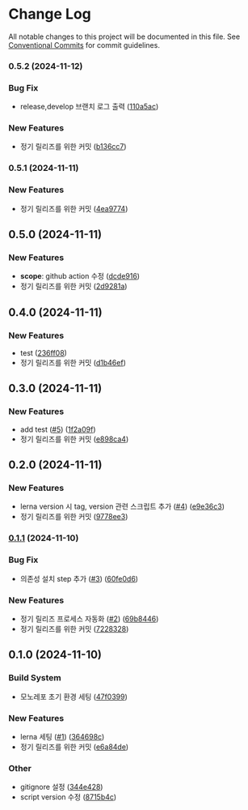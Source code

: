# Change Log

All notable changes to this project will be documented in this file.
See [Conventional Commits](https://conventionalcommits.org) for commit guidelines.

### 0.5.2 (2024-11-12)

### Bug Fix

- release,develop 브랜치 로그 출력 ([110a5ac](https://github.com/ellen-lee-goorm/monorepo-test/commit/110a5ac18c6e37ad95bf48eb6fa4f0e7ad8eeaa4))

### New Features

- 정기 릴리즈를 위한 커밋 ([b136cc7](https://github.com/ellen-lee-goorm/monorepo-test/commit/b136cc741d05360be91b318bd61c160bcec78d2c))

### 0.5.1 (2024-11-11)

### New Features

- 정기 릴리즈를 위한 커밋 ([4ea9774](https://github.com/ellen-lee-goorm/monorepo-test/commit/4ea97748d588022cc851d65e3977da22070b8d0e))

## 0.5.0 (2024-11-11)

### New Features

- **scope**: github action 수정 ([dcde916](https://github.com/ellen-lee-goorm/monorepo-test/commit/dcde916016abdf0d39dba53960bc73ff69b9814e))
- 정기 릴리즈를 위한 커밋 ([2d9281a](https://github.com/ellen-lee-goorm/monorepo-test/commit/2d9281a9e93cd5d6b1543859577e55b2cf3a0fc1))

## 0.4.0 (2024-11-11)

### New Features

- test ([236ff08](https://github.com/ellen-lee-goorm/monorepo-test/commit/236ff08806bd8e3687b85553f154fa7522e69c1a))
- 정기 릴리즈를 위한 커밋 ([d1b46ef](https://github.com/ellen-lee-goorm/monorepo-test/commit/d1b46ef6dc96a4b1cce2c643808d942b60fb7037))

## 0.3.0 (2024-11-11)

### New Features

- add test ([#5](https://github.com/ellen-lee-goorm/monorepo-test/issues/5)) ([1f2a09f](https://github.com/ellen-lee-goorm/monorepo-test/commit/1f2a09fda106fe46008aa86f7cf257c71c927a1f))
- 정기 릴리즈를 위한 커밋 ([e898ca4](https://github.com/ellen-lee-goorm/monorepo-test/commit/e898ca435efa3ec7dbd3d468b22835f12e5feba6))

## 0.2.0 (2024-11-11)

### New Features

- lerna version 시 tag, version 관련 스크립트 추가 ([#4](https://github.com/ellen-lee-goorm/monorepo-test/issues/4)) ([e9e36c3](https://github.com/ellen-lee-goorm/monorepo-test/commit/e9e36c3af0e2ba629b4657cf5fd976f9ce2cb6d3))
- 정기 릴리즈를 위한 커밋 ([9778ee3](https://github.com/ellen-lee-goorm/monorepo-test/commit/9778ee35fb5072017a11d0867c587023327604fd))

### [0.1.1](https://github.com/ellen-lee-goorm/monorepo-test/compare/v0.1.0...v0.1.1) (2024-11-10)

### Bug Fix

- 의존성 설치 step 추가 ([#3](https://github.com/ellen-lee-goorm/monorepo-test/issues/3)) ([60fe0d6](https://github.com/ellen-lee-goorm/monorepo-test/commit/60fe0d6428dd0f0f9df34d0499613b0a426b6542))

### New Features

- 정기 릴리즈 프로세스 자동화 ([#2](https://github.com/ellen-lee-goorm/monorepo-test/issues/2)) ([69b8446](https://github.com/ellen-lee-goorm/monorepo-test/commit/69b84464cdc6343803fa67bf94fb67f8577f567a))
- 정기 릴리즈를 위한 커밋 ([7228328](https://github.com/ellen-lee-goorm/monorepo-test/commit/72283280cb92d937ccea84ccac4d9e425488ce40))

## 0.1.0 (2024-11-10)

### Build System

- 모노레포 초기 환경 세팅 ([47f0399](https://github.com/ellen-lee-goorm/monorepo-test/commit/47f03994581320cd5f0ad8a8265ab3e984201af7))

### New Features

- lerna 세팅 ([#1](https://github.com/ellen-lee-goorm/monorepo-test/issues/1)) ([364698c](https://github.com/ellen-lee-goorm/monorepo-test/commit/364698c9c53bf828d03c2082a6a677afaa98df2f))
- 정기 릴리즈를 위한 커밋 ([e6a84de](https://github.com/ellen-lee-goorm/monorepo-test/commit/e6a84de93d6a61e68fb3f3394397f371b8bc4246))

### Other

- gitignore 설정 ([344e428](https://github.com/ellen-lee-goorm/monorepo-test/commit/344e42884849b030f5e5fb24c439bc6b55907dc3))
- script version 수정 ([8715b4c](https://github.com/ellen-lee-goorm/monorepo-test/commit/8715b4c5551778adfd77f528450abd0536c45a94))
